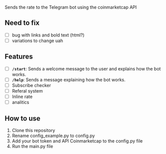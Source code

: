 Sends the rate to the Telegram bot using the coinmarketcap API 

## Need to fix
- [ ] bug with links and bold text (html?)
- [ ] variations to change uah

## Features
- [ ] **`/start`**: Sends a welcome message to the user and explains how the bot works.
- [ ] **`/help`**: Sends a message explaining how the bot works.
- [ ] Subscribe checker
- [ ] Referal system
- [ ] Inline rate
- [ ] analitics

## How to use
1. Clone this repository
2. Rename config_example.py to config.py
3. Add your bot token and API Coinmarketcap to the config.py file
4. Run the main.py file
